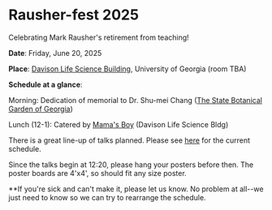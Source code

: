 # Rausher-fest 2025
Celebrating Mark Rausher's retirement from teaching!

**Date**: Friday, June 20, 2025

**Place**: [Davison Life Science Building](https://www.google.com/maps/place/University+of+Georgia+Davison+Life+Sciences+Complex/@33.9427801,-83.3720977,1028m/data=!3m2!1e3!4b1!4m6!3m5!1s0x88f66ce4c0e2914f:0x90cda478a2bc8c3d!8m2!3d33.9427801!4d-83.3720977!16s%2Fg%2F11f315h4t8?entry=ttu&g_ep=EgoyMDI1MDUyNy4wIKXMDSoASAFQAw%3D%3D), University of Georgia (room TBA)

**Schedule at a glance**:

Morning: Dedication of memorial to Dr. Shu-mei Chang ([The State Botanical Garden of Georgia](https://botgarden.uga.edu/))

Lunch (12-1): Catered by [Mama's Boy](https://www.mamasboyathens.com/) (Davison Life Science Bldg)


There is a great line-up of talks planned. Please see [here](https://docs.google.com/document/d/1spLdFTdgq48Zm6xpuhjHO0J6CTotknghVwTgCdLhoLc/edit) for the current schedule.

Since the talks begin at 12:20, please hang your posters before then. The poster boards are 4'x4', so should fit any size poster.

**If you're sick and can't make it, please let us know. No problem at all--we just need to know so we can try to rearrange the schedule.
